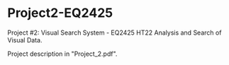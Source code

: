 # Project2-EQ2425
Project #2: Visual Search System - EQ2425 HT22 Analysis and Search of Visual Data.

Project description in "Project_2.pdf".
